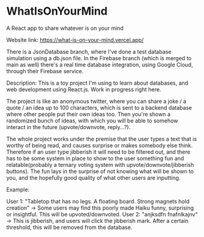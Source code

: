 # WhatIsOnYourMind
A React app to share whatever is on your mind

Website link: https://what-is-on-your-mind.vercel.app/

There is a JsonDatabase branch, where I've done a test database simulation using a db.json file. In the Firebase branch (which is merged to main as well) there's a real time database integration, using Google Cloud, through their Firebase service.

Description: This is a toy project I'm using to learn about databases, and web development using React.js. Work in progress right here.

The project is like an anonymous twitter, where you can share a joke / a quote / an idea up to 100 characters, which is sent to a backend database where other people put their own ideas too. Then you're shown a randomized bunch of ideas, with which you will be able to somehow interact in the future (upvote/downvote, reply...?).

The whole project works under the premise that the user types a text that is worthy of being read, and causes surprise or makes somebody else think. Therefore if an user type jibberish it will need to be filtered out, and there has to be some system in place to show to the user something fun and relatable(probably a ternary voting system with upvote/downvote/jibberish buttons). The fun lays in the surprise of not knowing what will be shown to you, and the hopefully good quality of what other users are inputting.

Example:

User 1: "Tabletop that has no legs. A floating board. Strong magnets hold creation" -> Some users may find this poorly made Haiku funny, surprising or insightful. This will be upvoted/downvoted.
User 2: "anjksdfn fnafnlkajnv" -> This is jibberish, and users will click the jibberish mark. After a certain threshold, this will be removed from the database.
